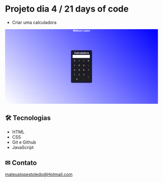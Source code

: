 # Projeto dia 4 / 21 days of code
- Criar uma calculadora 

![preview](.Github/calculadora.png)

## 🛠 Tecnologias 

- HTML
- CSS
- Git e Github
- JavaScript

## ✉ Contato

mateuslopestoledo@Hotmail.com
